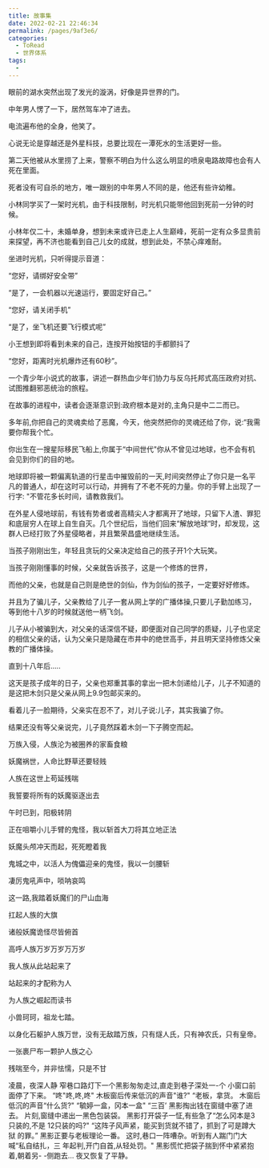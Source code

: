 ```yaml
---
title: 故事集
date: 2022-02-21 22:46:34
permalink: /pages/9af3e6/
categories:
  - ToRead
  - 世界体系
tags:
  - 
---
```

眼前的湖水突然出现了发光的漩涡，好像是异世界的门。

中年男人愣了一下，居然驾车冲了进去。

电流遍布他的全身，他笑了。

心说无论是穿越还是外星科技，总要比现在一潭死水的生活更好一些。

第二天他被从水里捞了上来，警察不明白为什么这么明显的喷泉电路故障也会有人死在里面。

死者没有可自杀的地方，唯一跟别的中年男人不同的是，他还有些许幼稚。



小林同学买了一架时光机，由于科技限制，时光机只能带他回到死前一分钟的时候。

小林年仅二十，未婚单身，想到未来或许已走上人生巅峰，死前一定有众多显贵前来探望，再不济也能看到自己儿女的成就，想到此处，不禁心痒难耐。

坐进时光机，只听得提示音道：

“您好，请绑好安全带”

“是了，一会机器以光速运行，要固定好自己。”

“您好，请关闭手机”

“是了，坐飞机还要飞行模式呢”

小王想到即将看到未来的自己，连按开始按钮的手都颤抖了

“您好，距离时光机爆炸还有60秒”。



一个青少年小说式的故事，讲述一群热血少年们协力与反乌托邦式高压政府对抗、试图推翻邪恶统治的旅程。

在故事的进程中，读者会逐渐意识到:政府根本是对的,主角只是中二二而已。

多年前,你把自己的灵魂卖给了恶魔，今天，他突然把你的灵魂还给了你，说:“我需要你帮我个忙。

你出生在一搜星际移民飞船上,你属于“中间世代"你从不曾见过地球，也不会有机会见到你们的目的地。

地球即将被一颗偏离轨道的行星击中摧毁前的一天,时间突然停止了你只是一名平凡的普通人，却在这时可以行动，并拥有了不老不死的力量。你的手臂上出现了一行字: "不管花多长时间，请教救我们。

在外星人侵地球前，有钱有势者或者高精尖人才都离开了地球，只留下人渣、罪犯和底层穷人在球上自生自灭。几个世纪后，当他们回来“解放地球“时，却发现，这群人已经打败了外星侵略者，并且繁荣昌盛地继续生活。





当孩子刚刚出生，年轻且贪玩的父亲决定给自己的孩子开1个大玩笑。

当孩子刚刚懂事的时候，父亲就告诉孩子，这是一个修炼的世界，

而他的父亲，也就是自己则是绝世的剑仙，作为剑仙的孩子，一定要好好修炼。

并且为了骗儿子，父亲教给了儿子一套从网上学的广播体操,只要儿子勤加练习，等到他十八岁的时候就送他一柄飞剑。

儿子从小被骗到大，对父亲的话深信不疑，即便面对自己同学的质疑，儿子也坚定的相信父亲的话，认为父亲只是隐藏在市井中的绝世高手，并且明天坚持修炼父亲教的广播体操。

直到十八年后.....

这天是孩子成年的日子，父亲也郑重其事的拿出一把木剑递给儿子，儿子不知道的是这把木剑只是父亲从网上9.9包邮买来的。

看着儿子一脸期待，父亲实在忍不了，对儿子说:儿子，其实我骗了你。

结果还没有等父亲说完，儿子竟然踩着木剑一下子腾空而起。





万族入侵，人族沦为被圈养的家畜食粮

妖魔祸世，人命比野草还要轻贱

人族在这世上苟延残喘

我誓要将所有的妖魔驱逐出去

午时已到，阳极转阴

正在咀嚼小儿手臂的鬼怪，我以斩首大刀将其立地正法

妖魔头颅冲天而起，死死瞪着我

鬼城之中，以活人为傀儡迎亲的鬼怪，我以一剑腰斩

凄厉鬼吼声中，唢呐哀鸣

这一路,我踏着妖魔们的尸山血海

扛起人族的大旗

诸般妖魔诡怪尽皆俯首

高呼人族万岁万岁万万岁

我人族从此站起来了

站起来的才配称为人

为人族之崛起而读书



小兽珂珂，祖龙七踏。

以身化石躯护人族万世，没有无敌踏万族，只有燧人氏，只有神农氏，只有皇帝。

一张裹尸布一颗护人族之心

残喘至今，并非怯懦，只是不甘



凌晨，夜深人静
窄巷口路灯下一个黑影匆匆走过,直走到巷子深处一-个
小窗口前面停了下来。
“咚"咚,咚,咚"
木板窗后传来低沉的声音"谁?"
“老板，拿货。
木窗后低沉的声音“什么货?"
“毓婷一盒，冈本一盒"
“三百’
黑影掏出钱在窗缝中塞了进去。
片刻,窗缝中递出一黑色包装袋。
黑影打开袋子一怔,有些急了“怎么冈本是3只装的,不是
12只装的吗?"
“这阵子风声紧，能买到货就不错了，抓到了可是蹲大狱
的罪。”
黑影正要与老板理论一番。
这时,巷口一阵嘈杂。听到有人踹门门大喊“私自结扎，三
年起判,开门自首,从轻处罚。"
黑影慌忙把袋子揣到怀中紧紧抱着,朝着另- -侧跑去...
夜又恢复了平静。
